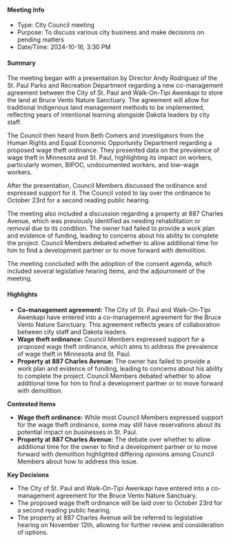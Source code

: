 #### Meeting Info
* Type: City Council meeting
* Purpose: To discuss various city business and make decisions on pending matters
* Date/Time: 2024-10-16, 3:30 PM

#### Summary
The meeting began with a presentation by Director Andy Rodriguez of the St. Paul Parks and Recreation Department regarding a new co-management agreement between the City of St. Paul and Walk-On-Tipi Awenkapi to store the land at Bruce Vento Nature Sanctuary. The agreement will allow for traditional Indigenous land management methods to be implemented, reflecting years of intentional learning alongside Dakota leaders by city staff.

The Council then heard from Beth Comers and investigators from the Human Rights and Equal Economic Opportunity Department regarding a proposed wage theft ordinance. They presented data on the prevalence of wage theft in Minnesota and St. Paul, highlighting its impact on workers, particularly women, BIPOC, undocumented workers, and low-wage workers.

After the presentation, Council Members discussed the ordinance and expressed support for it. The Council voted to lay over the ordinance to October 23rd for a second reading public hearing.

The meeting also included a discussion regarding a property at 887 Charles Avenue, which was previously identified as needing rehabilitation or removal due to its condition. The owner had failed to provide a work plan and evidence of funding, leading to concerns about his ability to complete the project. Council Members debated whether to allow additional time for him to find a development partner or to move forward with demolition.

The meeting concluded with the adoption of the consent agenda, which included several legislative hearing items, and the adjournment of the meeting.

#### Highlights

* **Co-management agreement:** The City of St. Paul and Walk-On-Tipi Awenkapi have entered into a co-management agreement for the Bruce Vento Nature Sanctuary. This agreement reflects years of collaboration between city staff and Dakota leaders.
* **Wage theft ordinance:** Council Members expressed support for a proposed wage theft ordinance, which aims to address the prevalence of wage theft in Minnesota and St. Paul.
* **Property at 887 Charles Avenue:** The owner has failed to provide a work plan and evidence of funding, leading to concerns about his ability to complete the project. Council Members debated whether to allow additional time for him to find a development partner or to move forward with demolition.

**Contested Items**

* **Wage theft ordinance:** While most Council Members expressed support for the wage theft ordinance, some may still have reservations about its potential impact on businesses in St. Paul.
* **Property at 887 Charles Avenue:** The debate over whether to allow additional time for the owner to find a development partner or to move forward with demolition highlighted differing opinions among Council Members about how to address this issue.

**Key Decisions**

* The City of St. Paul and Walk-On-Tipi Awenkapi have entered into a co-management agreement for the Bruce Vento Nature Sanctuary.
* The proposed wage theft ordinance will be laid over to October 23rd for a second reading public hearing.
* The property at 887 Charles Avenue will be referred to legislative hearing on November 12th, allowing for further review and consideration of options.

